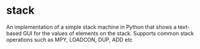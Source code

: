 # stack
An implementation of a simple stack machine in Python that shows a text-based GUI for the values of elements on the stack. Supports common stack operations such as MPY, LOADCON, DUP, ADD etc
